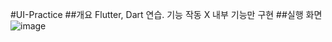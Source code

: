 #UI-Practice
##개요
Flutter, Dart 연습. 기능 작동 X 내부 기능만 구현
##실행 화면
![image](https://github.com/user-attachments/assets/d07b0af8-ff97-4abc-a041-b0514e95cd7c)
